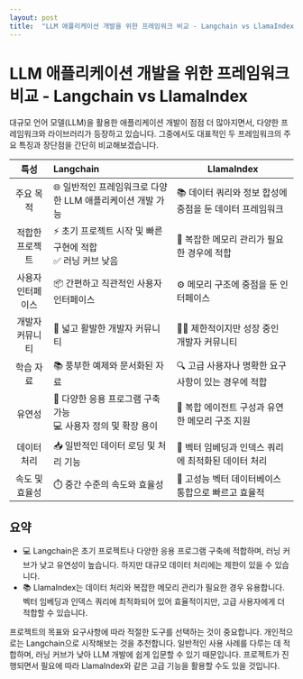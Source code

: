 ```yaml
---
layout: post
title:  "LLM 애플리케이션 개발을 위한 프레임워크 비교 - Langchain vs LlamaIndex"
---
```


# LLM 애플리케이션 개발을 위한 프레임워크 비교 - Langchain vs LlamaIndex



대규모 언어 모델(LLM)을 활용한 애플리케이션 개발이 점점 더 많아지면서, 다양한 프레임워크와 라이브러리가 등장하고 있습니다. 
그중에서도 대표적인 두 프레임워크의 주요 특징과 장단점을 간단히 비교해보겠습니다.

| 특성        | Langchain                                 | LlamaIndex                       |
|:---------:|:----------------------------------------- | --------------------------------- |
| 주요 목적     | 🌐 일반적인 프레임워크로 다양한 LLM 애플리케이션 개발 가능       | 📚 데이터 쿼리와 정보 합성에 중점을 둔 데이터 프레임워크 |
| 적합한 프로젝트  | ⚡ 초기 프로젝트 시작 및 빠른 구현에 적합<br>✅ 러닝 커브 낮음    | 🧠 복잡한 메모리 관리가 필요한 경우에 적합         |
| 사용자 인터페이스 | 📦 간편하고 직관적인 사용자 인터페이스                    | ⚙️ 메모리 구조에 중점을 둔 인터페이스            |
| 개발자 커뮤니티  | 👥 넓고 활발한 개발자 커뮤니티                        | 👨‍💻 제한적이지만 성장 중인 개발자 커뮤니티       |
| 학습 자료     | 📚 풍부한 예제와 문서화된 자료                        | 🔍 고급 사용자나 명확한 요구사항이 있는 경우에 적합    |
| 유연성       | 🧩 다양한 응용 프로그램 구축 가능<br>💻 사용자 정의 및 확장 용이 | 🤖 복합 에이전트 구성과 유연한 메모리 구조 지원      |
| 데이터 처리    | 📥 일반적인 데이터 로딩 및 처리 기능                    | 📂 벡터 임베딩과 인덱스 쿼리에 최적화된 데이터 처리    |
| 속도 및 효율성  | ⏱️ 중간 수준의 속도와 효율성                         | 🚀 고성능 벡터 데이터베이스 통합으로 빠르고 효율적     |

## 요약

- 💻 Langchain은 초기 프로젝트나 다양한 응용 프로그램 구축에 적합하며, 러닝 커브가 낮고 유연성이 높습니다. 하지만 대규모 데이터 처리에는 제한이 있을 수 있습니다.
- 📚 LlamaIndex는 데이터 처리와 복잡한 메모리 관리가 필요한 경우 유용합니다. 벡터 임베딩과 인덱스 쿼리에 최적화되어 있어 효율적이지만, 고급 사용자에게 더 적합할 수 있습니다.

프로젝트의 목표와 요구사항에 따라 적절한 도구를 선택하는 것이 중요합니다. 
개인적으로는 Langchain으로 시작해보는 것을 추천합니다. 
일반적인 사용 사례를 다루는 데 적합하며, 러닝 커브가 낮아 LLM 개발에 쉽게 입문할 수 있기 때문입니다. 
프로젝트가 진행되면서 필요에 따라 LlamaIndex와 같은 고급 기능을 활용할 수도 있을 것입니다.
